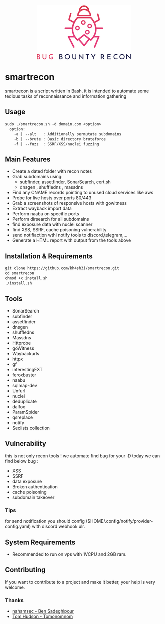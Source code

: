 <img src="img/logo.png" style="width: 300px; display: block; margin: 0px auto;" />

# smartrecon
smartrecon is a script written in Bash, it is intended to automate some tedious tasks of reconnaissance and information gathering

## Usage
```
sudo ./smartrecon.sh -d domain.com <option>
  option:
    -a | --alt   : Additionally permutate subdomains	
    -b | --brute : Basic directory bruteforce
    -f | --fuzz  : SSRF/XSS/nuclei fuzzing	

```

## Main Features
* Create a dated folder with recon notes
* Grab subdomains using:
    * subfinder, assetfinder, SonarSearch, cert.sh
    * dnsgen , shuffledns , massdns
* Find any CNAME records pointing to unused cloud services like aws
* Probe for live hosts over ports 80/443
* Grab a screenshots of responsive hosts with gowitness
* Extract wayback import data
* Perform naabu on specific ports
* Perform dirsearch for all subdomains
* find exposure data with nuclei scanner
* find XSS, SSRF, cache poisoning vulnerability
* send notifiaction wthi notify tools to discord,telegram,...
* Generate a HTML report with output from the tools above



## Installation & Requirements
```
git clone https://github.com/kh4sh3i/smartrecon.git
cd smartrecon
chmod +x install.sh
./install.sh
```


## Tools
*  SonarSearch
*  subfinder
*  assetfinder
*  dnsgen
*  shuffledns
*  Massdns
*  Httprobe
*  goWitness
*  Waybackurls
*  httpx
*  gf
*  interestingEXT
*  feroxbuster
*  naabu
*  sqlmap-dev
*  Unfurl
*  nuclei
*  deduplicate
*  dalfox
*  ParamSpider
*  qsreplace
*  notify
*  Seclists collection

## Vulnerability 
this is not only recon tools ! we automate find bug for your :D
today we can find below bug :
* XSS
* SSRF
* data exposure
* Broken authentication
* cache poisoning
* subdomain takeover


### Tips
for send notification you should config ($HOME/.config/notify/provider-config.yaml) with discord webhook ulr.


## System Requirements
* Recommended to run on vps with 1VCPU and 2GB ram.

## Contributing
If you want to contribute to a project and make it better, your help is very welcome. 



### Thanks
* [nahamsec - Ben Sadeghipour](https://github.com/nahamsec)
* [Tom Hudson - Tomonomnom](https://github.com/tomnomnom)
